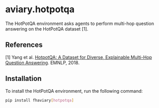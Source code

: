 # aviary.hotpotqa

The HotPotQA environment asks agents to perform multi-hop question answering on the HotPotQA dataset [1].

## References

[1] Yang et al. [HotpotQA: A Dataset for Diverse,
Explainable Multi-Hop Question Answering](https://aclanthology.org/D18-1259/). EMNLP, 2018.

## Installation

To install the HotPotQA environment, run the following command:

```bash
pip install fhaviary[hotpotqa]
```
